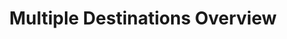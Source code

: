 ---
# -------------------------- #
#          PAGE INFO         #
# -------------------------- #

title: Multiple Destinations Overview
permalink: /destinations/multiple-destinations
keywords: destination, destinations, data warehouse, data warehouses, warehouse, stitch etl, etl, multiple destinations

summary: "If you're looking to map your Stitch integrations to more than one destination, this guide will help you set them up."

destination: false
content-type: "destination-general"
type: "all"
key: "multiple-destinations"

layout: general
toc: true


# -------------------------- #
#         GUIDE INTRO        #
# -------------------------- #

intro: |
  You can now add multiple destinations to your Stitch account! In this guide, you will learn everything you need to know on how to fully utilize this feature. Before selecting destinations, we recommend reading our guide on [how to choose a destination]({{ link.destinations.overviews.choose-destination | prepend: site.baseurl }}) to ensure you're making the decision that best suits your data warehousing needs.


# -------------------------- #
#      CONTENT SECTIONS      #
# -------------------------- #

sections:
  - title: "Multiple Destination basics"
    anchor: "basics"
    summary: "Some Multiple Destination basics"
    content: |
      {% for subsection in section.subsections %}
      - [{{ subsection.title }}](#{{ subsection.anchor }})
      {% endfor %}

    subsections:
      - title: "What are multiple destinations?"
        anchor: "basics--what-are-multiple-destinations"
        content: |
          This feature allows you to load data from your integrations into more than one destination in your Stitch account.

      - title: "How can I use multiple destinations?"
        anchor: "basics--how-can-i-use-multiple-destinations"
        content: |
          **You have multiple environments**. You may want to ensure you have clean data. To do this you can house your quality assurance and production environments in the same Stitch account instead of having to maintain two unique warehouses to ingest data from each other.

          **You want to separate your raw data ingestion from your transformed data ingestion**. You can use multiple destinations in your Stitch to load raw data from integrations into a data lake for transformation, then load your transformed data into a separate warehouse.
      
      - title: "Who can use multiple destinations?"
        anchor: "basics--who-can-use-multiple-destinations"
        content: |
          Clients on a Stitch Advanced or Premium plan can use this feature.

      - title: "How many destinations can I have?"
        anchor: "basics--how-many-destinations-can-i-have"
        content: |
          The default limit is 3 destinations per Stitch Advanced account, and five destinations per Stitch Premium account. To increase this limit, you must pay an add-on per additional destination. Stitch can support up to 10 destinations per account.
        
      - title: "Can I send data from one integration to multiple destinations?"
        anchor: "basics--sending-data-to-multiple-destinations"
        content: |
          You can't connect a single integration to multiple destinations, but you can create multiple integrations for the same data source and connect them to different destinations. The easiest way to do this is to use the connection cloning feature:
          
            1. Create a first integration and connect it to a destination.
            2. Follow the instructions in the [connection cloning documentation]({{ site.data.urls.integrations.connection-cloning | prepend: site.baseurl | prepend: site.home }}) to clone the integration.
            3. Update the cloned integration to connect it to a different destination. Head over to the [**Mapping your destinations**](#mapping-to-destinations) section for instructions on how to do that.
        
      - title: "What happens to my other destinations if I downgrade my plan?"
        anchor: "basics--what-happens-when-i-downgrade-my-plan"
        content: |
          Stitch will place a hold on your account if your destination count is higher than your destination limit. When a hold is placed or lifted, you will receive an email from Stitch notifying you of the changes.

      - title: "What happens when I delete a destination?"
        anchor: "basics--deleting-a-destination"
        content: |
          When you delete a destination, two things will happen. All post-load webhooks linked to the deleted destination will also be deleted. You will have to re-add them again if you still would like to use them in your other destinations. You will also have to choose if all data sources mapped to the deleted destination will be paused for replication or deleted. To continue replication of data, you must go back into the integration setup and re-map to where the data will be loaded. 


  - title: "Modifying destinations"
    anchor: "changing-multiple-destinations"
    summary: "An overview on how to add, remove, and edit your destinations"
    content: |
      In this section, you will learn how to add, delete, or edit a destination when you have more than one.

    subsections:
      - title: "Adding another destination through the Stitch app"
        anchor: "adding-destinations-app"
        content: |
          1. Login to your Stitch account.
          2. Click **Destinations** in the top navigation.
          3. Click **Add Destination** in the top right portion of the page.
          4. Select the destination you would like to setup. If you aren't sure of which destination you should pick, follow [this guide]({{ link.destinations.overviews.choose-destination | prepend: site.baseurl }}) to help you make the decision that best suits your needs.

      - title: "Adding another destination through the Stitch Connect API"
        anchor: "adding-destinations-api"
        content: |
          If you want to add an aditional destination through the API, check out our [Create a Destination with the Connect API]({{ link.connect.guides.create-configure-a-destination | prepend: site.baseurl }}) guide.

      - title: "Deleting a destination"
        anchor: "deleting-destinations"
        content: |
          {% capture deleting-destinations%}
          You will be asked to pause or delete any source integrations you have mapped to the destination, and all post-load webhooks will automatically be removed.
          {% endcapture %}

          {% include important.html first-line="**Some things to take note of when deleting a destination**" content=deleting-destinations %}

          1. Login to your Stitch account.
          2. Click **Destinations** in the top navigation.
          3. Select the destination you would like to remove.
          4. On the setup page of your destination, click **Delete Destination** at the bottom of the setup.
          5. Select whether you want to pause replication for the integration sources that you have mapped to the destination, or delete them.
          6. Confirm that you want to remove the source by typing `DELETE` in the text box.
          7. Click **Remove Destination**.

            
      - title: "Editing a destination"
        anchor: "editing-destinations"
        content: |
          1. Login to your Stitch account.
          2. Click **Destinations** in the top navigation.
          3. Select the destination you would like to edit.
          4. Make the edits you want to make. Currently you can edit the name and description. All other available edits are specific to the data warehouse you have.
          5. Save your changes.
          

  - title: "Mapping to your destinations"
    anchor: "mapping-to-destinations"
    summary: "The data transformations Stitch performs"
    content: |
      In this section you will learn how to map your data sources in Stitch to your destinations.
      

    subsections:
      - title: "Mapping through the Stitch app"
        anchor: "mapping-integrations-app"
        content: |
          To map a source to a destination through the Stitch app is a very simple process. Within your setup page, you will be able to select which destination you would like to map your integration to.

          1. Login to your Stitch account.
          2. Click **Integrations** in the top navigation.
          3. Select the integration you would like to map to your destination.
          4. In the **Target Destination** section, select your destination. If you don't want to map to a destination, select **No Destination**.
          5. Save your changes.

      - title: "Mapping through the Stitch Connect API"
        anchor: "mapping-integrations-app"
        content: |
          Mapping your data sources to via the Stitch Connect API is also a very simple process and you can do it in the Sources POST. Check out our docs on [how to create a source]({{ link.connect.api | prepend: site.baseurl | append: "#create-a-source" }}) to learn how to do this.
          
---